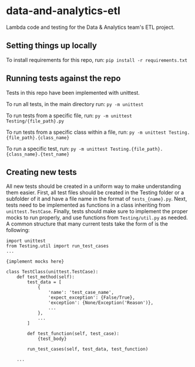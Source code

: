 # data-and-analytics-etl
Lambda code and testing for the Data &amp; Analytics team's ETL project.

## Setting things up locally
To install requirements for this repo, run:
`pip install -r requirements.txt`

## Running tests against the repo
Tests in this repo have been implemented with unittest.

To run all tests, in the main directory run:
`py -m unittest`

To run tests from a specific file, run:
`py -m unittest Testing/{file_path}.py`

To run tests from a specific class within a file, run:
`py -m unittest Testing.{file_path}.{class_name}`

To run a specific test, run:
`py -m unittest Testing.{file_path}.{class_name}.{test_name}`

## Creating new tests
All new tests should be created in a uniform way to make understanding them easier.  First, all test files should be created in the Testing folder or a subfolder of it and have a file name in the format of `tests_{name}.py`.  Next, tests need to be implemented as functions in a class inheriting from `unittest.TestCase`. Finally, tests should make sure to implement the proper mocks to run properly, and use functions from `Testing/util.py` as needed.  A common structure that many current tests take the form of is the following:

```
import unittest
from Testing.util import run_test_cases
...

{implement mocks here}

class TestClass(unittest.TestCase):
    def test_method(self):
        test_data = [
            {
                'name': 'test_case_name',
                'expect_exception': {False/True},
                'exception': {None/Exception('Reason')},
                ...
            },
            ...
        ]

        def test_function(self, test_case):
            {test_body}

        run_test_cases(self, test_data, test_function)

    ...
```
